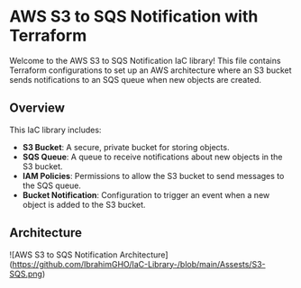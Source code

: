 # AWS S3 to SQS Notification with Terraform

Welcome to the AWS S3 to SQS Notification IaC library! This file contains Terraform configurations to set up an AWS architecture where an S3 bucket sends notifications to an SQS queue when new objects are created.

## Overview

This IaC library includes:

- **S3 Bucket**: A secure, private bucket for storing objects.
- **SQS Queue**: A queue to receive notifications about new objects in the S3 bucket.
- **IAM Policies**: Permissions to allow the S3 bucket to send messages to the SQS queue.
- **Bucket Notification**: Configuration to trigger an event when a new object is added to the S3 bucket.


## Architecture
![AWS S3 to SQS Notification Architecture] (https://github.com/IbrahimGHO/IaC-Library-/blob/main/Assests/S3-SQS.png)

